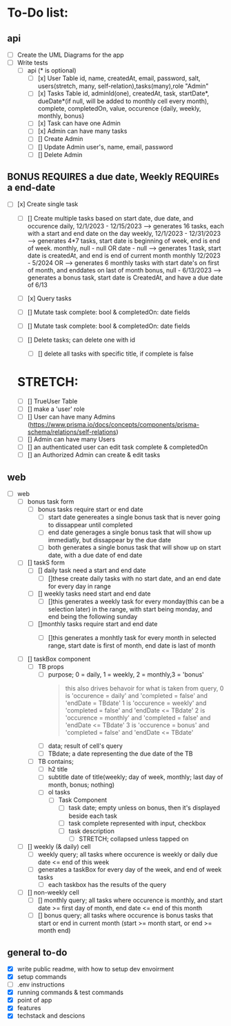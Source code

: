

# To-Do list:
## api
- [ ] Create the UML Diagrams for the app
- [ ] Write tests
  - [ ] api (* is optional)
    - [ ] [x] User Table
      id, name, createdAt, email, password, salt, users(stretch, many, self-relation),tasks(many),role "Admin"
    - [ ] [x] Tasks Table
      id, adminId(one), createdAt, task,
      startDate*,
      dueDate*(if null, will be added to monthly cell every month),
      complete, completedOn, value, occurence {daily, weekly, monthly, bonus}
    - [ ] [x] Task can have one Admin
    - [ ] [x] Admin can have many tasks
    - [ ] [] Create Admin
    - [ ] [] Update Admin user's, name, email, password
    - [ ] [] Delete Admin

## BONUS REQUIRES a due date, Weekly REQUIREs a end-date
  - [ ] [x] Create single task
    - [ ] [] Create multiple tasks based on start date, due date, and occurence
      daily, 12/1/2023 - 12/15/2023 --> generates 16 tasks, each with a start and end date on the day
      weekly, 12/1/2023 - 12/31/2023 --> generates 4*7 tasks, start date is beginning of week, end is end of week.
      monthly, null - null OR date - null --> generates 1 task, start date is createdAt, and end is end of current month
      monthly 12/2023 - 5/2024 OR --> generates 6 monthly tasks with start date's on first of month, and enddates on last of month
      bonus, null - 6/13/2023 --> generates a bonus task, start date is CreatedAt, and have a due date of 6/13


    - [ ] [x] Query tasks
    - [ ] [] Mutate task complete: bool & completedOn: date fields
    - [ ] [] Mutate task complete: bool & completedOn: date fields
    - [ ] [] Delete tasks; can delete one with id
       - [ ] [] delete all tasks with specific title, if complete is false

    # STRETCH:
      - [ ] [] TrueUser Table
      - [ ] [] make a 'user' role
      - [ ] [] User can have many Admins (https://www.prisma.io/docs/concepts/components/prisma-schema/relations/self-relations)
      - [ ] [] Admin can have many Users
      - [ ] [] an authenticated user can edit task complete & completedOn
      - [ ] [] an Authorized Admin can create & edit tasks

## web
 - [ ] web
   - [ ] bonus task form
     - [ ] bonus tasks require start or end date
       - [ ] start date genereates a single bonus task that is never going to dissappear until completed
       - [ ] end date generages a single bonus task that will show up immediatly, but dissappear by the due date
       - [ ] both generates a single bonus task that will show up on start date, with a due date of end date
   - [ ] [] taskS form
     - [ ] [] daily task need a start and end date
       - [ ] []these create daily tasks with no start date, and an end date for every day in range
     - [ ] [] weekly tasks need start and end date
       - [ ] []this generates a weekly task for every monday(this can be a selection later) in the range, with start being monday, and end being the following sunday
     - [ ] []monthly tasks require start and end date
       - [ ] []this generates a monhtly task for every month in selected range, start date is first of month, end date is last of month


   - [ ] [] taskBox component
       - [ ] TB props
         - [ ] purpose; 0 = daily, 1 = weekly, 2 = monthly,3 = 'bonus'
            >this also drives behavoir for what is taken from query,
              >0 is 'occurence = daily' and 'completed = false' and 'endDate = TBdate'
              >1 is 'occurence = weekly' and 'completed = false' and 'endDate <= TBdate'
              >2 is 'occurence = monthly' and 'completed = false' and 'endDate <= TBdate'
              >3 is 'occurence = bonus' and 'completed = false' and 'endDate <= TBdate'
         - [ ] data; result of cell's query
         - [ ] TBdate; a date representing the due date of the TB
       - [ ] TB contains;
         - [ ] h2 title
         - [ ] subtitle date of title(weekly; day of week, monthly; last day of month, bonus; nothing)
         - [ ] ol tasks
           - [ ] Task Component
             - [ ] task date; empty unless on bonus, then it's displayed beside each task
             - [ ] task complete represented with input, checkbox
             - [ ] task description
               - [ ] STRETCH; collapsed unless tapped on

   - [ ] [] weekly (& daily) cell
     - [ ] weekly query; all tasks where occurence is weekly or daily due date <= end of this week
     - [ ] generates a taskBox for every day of the week, and end of week tasks
       - [ ] each taskbox has the results of the query
   - [ ] [] non-weekly cell
     - [ ] [] monthly query; all tasks where occurence is monthly, and start date >= first day of month, end date <= end of this month
     - [ ] [] bonus query; all tasks where occurence is bonus tasks that start or end in current month (start >= month start, or end >= month end)

## general to-do
- [x] write public readme, with how to setup dev envoirment
- [x] setup commands
- [ ] .env instructions
- [x] running commands & test commands
- [x] point of app
- [x] features
- [x] techstack and descions